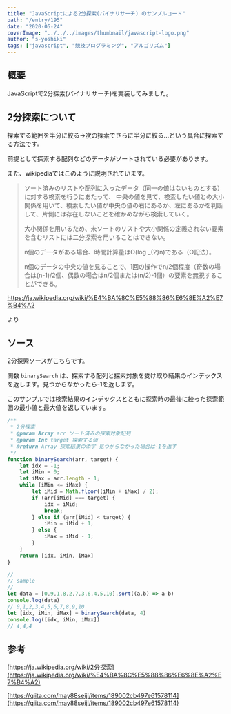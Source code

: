 ```yaml
---
title: "JavaScriptによる2分探索(バイナリサーチ) のサンプルコード"
path: "/entry/195"
date: "2020-05-24"
coverImage: "../../../images/thumbnail/javascript-logo.png"
author: "s-yoshiki"
tags: ["javascript", "競技プログラミング", "アルゴリズム"]
---
```


## 概要

JavaScriptで2分探索(バイナリサーチ)を実装してみました。

## 2分探索について

探索する範囲を半分に絞る→次の探索でさらに半分に絞る...という具合に探索する方法です。

前提として探索する配列などのデータがソートされている必要があります。

また、wikipediaではこのように説明されています。

>ソート済みのリストや配列に入ったデータ（同一の値はないものとする）に対する検索を行うにあたって、 中央の値を見て、検索したい値との大小関係を用いて、検索したい値が中央の値の右にあるか、左にあるかを判断して、片側には存在しないことを確かめながら検索していく。
>
> 大小関係を用いるため、未ソートのリストや大小関係の定義されない要素を含むリストには二分探索を用いることはできない。
>
> n個のデータがある場合、時間計算量はO(log _{2}n)である（O記法）。
>
> n個のデータの中央の値を見ることで、1回の操作でn/2個程度（奇数の場合は(n-1)/2個、偶数の場合はn/2個または(n/2)-1個）の要素を無視することができる。

https://ja.wikipedia.org/wiki/%E4%BA%8C%E5%88%86%E6%8E%A2%E7%B4%A2

より

## ソース

2分探索ソースがこちらです。

関数 `binarySearch` は、探索する配列と探索対象を受け取り結果のインデックスを返します。見つからなかったら-1を返します。

このサンプルでは検索結果のインデックスとともに探索時の最後に絞った探索範囲の最小値と最大値を返しています。


```js
/**
 * 2分探索
 * @param Array arr ソート済みの探索対象配列
 * @param Int target 探索する値
 * @return Array 探索結果の添字 見つからなかった場合は-1を返す
 */
function binarySearch(arr, target) {
    let idx = -1;
    let iMin = 0;
    let iMax = arr.length - 1;
    while (iMin <= iMax) {
        let iMid = Math.floor((iMin + iMax) / 2);
        if (arr[iMid] === target) {
            idx = iMid;
            break;
        } else if (arr[iMid] < target) {
            iMin = iMid + 1;
        } else {
            iMax = iMid - 1;
        }
    }
    return [idx, iMin, iMax]
}

//
// sample
//
let data = [0,9,1,8,2,7,3,6,4,5,10].sort((a,b) => a-b)
console.log(data)
// 0,1,2,3,4,5,6,7,8,9,10
let [idx, iMin, iMax] = binarySearch(data, 4)
console.log([idx, iMin, iMax])
// 4,4,4
```

## 参考

[https://ja.wikipedia.org/wiki/2分探索](https://ja.wikipedia.org/wiki/%E4%BA%8C%E5%88%86%E6%8E%A2%E7%B4%A2)

[https://qiita.com/may88seiji/items/189002cb497e61578114](https://qiita.com/may88seiji/items/189002cb497e61578114)
